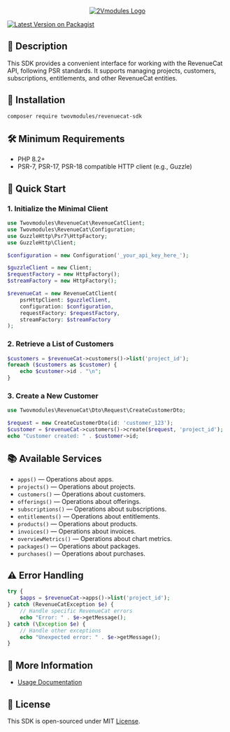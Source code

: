 <p align="center"><a href="https://2vmodules.com" target="_blank">
    <img src="https://2vmodules.com/images/logo.svg" alt="2Vmodules Logo">
</a></p>

[![Latest Version on Packagist](https://img.shields.io/packagist/v/twovmodules/revenuecat-sdk.svg?style=flat-square)](https://packagist.org/packages/twovmodules/revenuecat-sdk)

## 📌 Description

This SDK provides a convenient interface for working with the RevenueCat API, following PSR standards. It supports managing projects, customers, subscriptions, entitlements, and other RevenueCat entities.

## 🚀 Installation

```sh
composer require twovmodules/revenuecat-sdk
```

## 🛠 Minimum Requirements

- PHP 8.2+
- PSR-7, PSR-17, PSR-18 compatible HTTP client (e.g., Guzzle)

## 📖 Quick Start

### 1. Initialize the Minimal Client

```php
use Twovmodules\RevenueCat\RevenueCatClient;
use Twovmodules\RevenueCat\Configuration;
use GuzzleHttp\Psr7\HttpFactory;
use GuzzleHttp\Client;

$configuration = new Configuration('_your_api_key_here_');

$guzzleClient = new Client;
$requestFactory = new HttpFactory();
$streamFactory = new HttpFactory();

$revenueCat = new RevenueCatClient(
    psrHttpClient: $guzzleClient,
    configuration: $configuration,
    requestFactory: $requestFactory,
    streamFactory: $streamFactory
);
```

### 2. Retrieve a List of Customers

```php
$customers = $revenueCat->customers()->list('project_id');
foreach ($customers as $customer) {
    echo $customer->id . "\n";
}
```

### 3. Create a New Customer

```php
use Twovmodules\RevenueCat\Dto\Request\CreateCustomerDto;

$request = new CreateCustomerDto(id: 'customer_123');
$customer = $revenueCat->customers()->create($request, 'project_id');
echo "Customer created: " . $customer->id;
```

## 📚 Available Services

- `apps()` — Operations about apps.
- `projects()` — Operations about projects.
- `customers()` — Operations about customers.
- `offerings()` — Operations about offerings.
- `subscriptions()` — Operations about subscriptions.
- `entitlements()` — Operations about entitlements.
- `products()` — Operations about products.
- `invoices()` — Operations about invoices.
- `overviewMetrics()` — Operations about chart metrics.
- `packages()` — Operations about packages.
- `purchases()` — Operations about purchases.

## ⚠️ Error Handling

```php
try {
    $apps = $revenueCat->apps()->list('project_id');
} catch (RevenueCatException $e) {
    // Handle specific RevenueCat errors
    echo "Error: " . $e->getMessage();
} catch (\Exception $e) {
    // Handle other exceptions
    echo "Unexpected error: " . $e->getMessage();
}
```

## 📖 More Information

- [Usage Documentation](docs/Usage.md)

## 📄 License
This SDK is open-sourced under MIT [License](LICENSE.MD).
